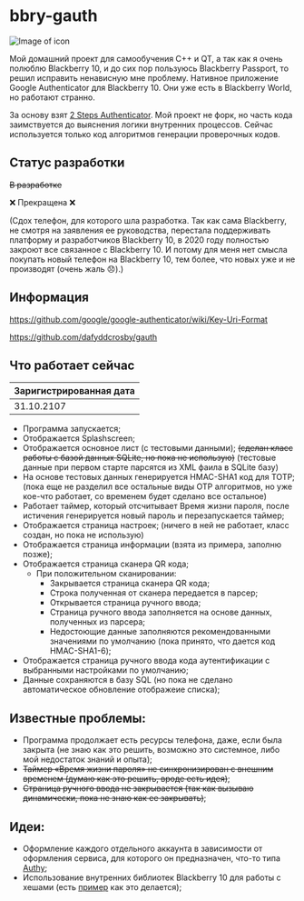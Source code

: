 # bbry-gauth
![Image of icon](https://github.com/animeslave/bbry-gauth/blob/master/assets/images/icons/app/icon_144.png)

Мой домашний проект для самообучения C++ и QT, а так как я очень полюблю Blackberry 10, и до сих пор пользуюсь Blackberry Passport, то решил исправить ненависную мне проблему. 
Нативное приложение Google Authenticator для Blackberry 10. Они уже есть в Blackberry World, но работают странно. 

За основу взят [2 Steps Authenticator](https://github.com/dafyddcrosby/gauth). Мой проект не форк, но часть кода заимствуется до выяснения логики внутренних процессов. Сейчас используется только код алгоритмов генерации проверочных кодов.  

## Статус разработки

~~В разработке~~

 :x: Прекращена :x:

(Сдох телефон, для которого шла разработка. Так как сама Blackberry, не смотря на заявления ее руководства, перестала поддерживать платформу и разработчиков Blackberry 10, в 2020 году полностью закроют все связанное с Blackberry 10. И потому для меня нет смысла покупать новый телефон на Blackberry 10, тем более, что новых уже и не производят (очень жаль :disappointed:).)

## Информация
https://github.com/google/google-authenticator/wiki/Key-Uri-Format

https://github.com/dafyddcrosby/gauth

## Что работает сейчас
| Заригистрированная дата |
| ------------ |
| 31.10.2107 |
- Программа запускается;
- Отображается Splashscreen;
- Отображается основное лист (с тестовыми данными); ~~(сделан класс работы с базой данных SQLite, но пока не использую)~~ (тестовые данные при первом старте парсятся из XML фаила в SQLite базу)
- На основе тестовых данных генерируется HMAC-SHA1 код для TOTP; (пока еще не разделил все остальные виды OTP алгоритмов, но уже кое-что работает, со временем будет сделано все остальное)
- Работает таймер, который отсчитывает Время жизни пароля, после истичения генерируется новый пароль и перезапускается таймер;
- Отображается страница настроек; (ничего в ней не работает, класс создан, но пока не использую)
- Отображается страница информации (взята из примера, заполню позже);
- Отображается страница сканера QR кода;
  - При положительном сканировании:
    - Закрывается страница сканера QR кода;
    - Строка полученная от сканера передается в парсер;
    - Открывается страница ручного ввода;
    - Страница ручного ввода заполняется на основе данных, полученных из парсера; 
    - Недостоющие данные заполняются рекомендованными значениями по умолчанию (пока принято, что дается код HMAC-SHA1-6);
- Отображается страница ручного ввода кода аутентификации с выбранными настройками по умолчанию;
- Данные сохраняются в базу SQL (но пока не сделано автоматическое обновление отображеие списка);

## Известные проблемы: 
- Программа продолжает есть ресурсы телефона, даже, если была закрыта (не знаю как это решить, возможно это системное, либо мой недостаток знаний и опыта);
- ~~Таймер «Время жизни пароля» не синхронизирован с внешним временем (думаю как это решить, вроде есть идея)~~;
- ~~Страница ручного ввода не закрывается (так как вызываю динамически, пока не знаю как ее закрывать)~~; 

## Идеи:
- Оформление каждого отдельного аккаунта в зависимости от оформления сервиса, для которого он предназначен, что-то типа [Authy](https://authy.com/);
- Использование внутренних библиотек Blackberry 10 для работы с хешами (есть [пример](https://github.com/kadaj/QAuthenticator) как это делается);
